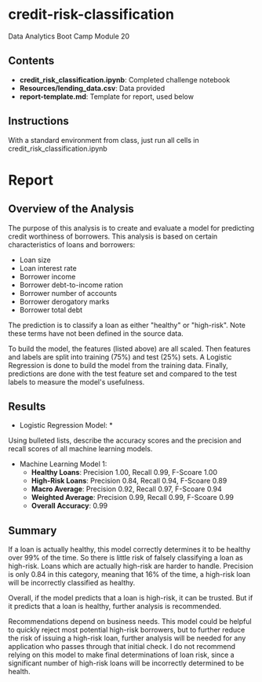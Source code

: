 # credit-risk-classification
Data Analytics Boot Camp Module 20

## Contents
- **credit_risk_classification.ipynb**: Completed challenge notebook
- **Resources/lending_data.csv**: Data provided
- **report-template.md**: Template for report, used below
        
## Instructions
With a standard environment from class, just run all cells in credit_risk_classification.ipynb

# Report

## Overview of the Analysis

The purpose of this analysis is to create and evaluate a model for predicting credit worthiness of borrowers. This analysis is based on certain characteristics of loans and borrowers:

* Loan size
* Loan interest rate
* Borrower income
* Borrower debt-to-income ration
* Borrower number of accounts
* Borrower derogatory marks
* Borrower total debt

The prediction is to classify a loan as either "healthy" or "high-risk". Note these terms have not been defined in the source data.

To build the model, the features (listed above) are all scaled. Then features and labels are split into training (75%) and test (25%) sets. A Logistic Regression is done to build the model from the training data. Finally, predictions are done with the test feature set and compared to the test labels to measure the model's usefulness.

## Results

* Logistic Regression Model:
    * 

Using bulleted lists, describe the accuracy scores and the precision and recall scores of all machine learning models.

* Machine Learning Model 1:
    * **Healthy Loans**: Precision 1.00, Recall 0.99, F-Scoare 1.00
    * **High-Risk Loans**: Precision 0.84, Recall 0.94, F-Scoare 0.89
    * **Macro Average**: Precision 0.92, Recall 0.97, F-Scoare 0.94
    * **Weighted Average**: Precision 0.99, Recall 0.99, F-Scoare 0.99
    * **Overall Accuracy**: 0.99

## Summary

If a loan is actually healthy, this model correctly determines it to be healthy over 99% of the time. So there is little risk of falsely classifying a loan as high-risk. Loans which are actually high-risk are harder to handle. Precision is only 0.84 in this category, meaning that 16% of the time, a high-risk loan will be incorrectly classified as healthy.

Overall, if the model predicts that a loan is high-risk, it can be trusted. But if it predicts that a loan is healthy, further analysis is recommended.

Recommendations depend on business needs. This model could be helpful to quickly reject most potential high-risk borrowers, but to further reduce the risk of issuing a high-risk loan, further analysis will be needed for any application who passes through that initial check. I do not recommend relying on this model to make final determinations of loan risk, since a significant number of high-risk loans will be incorrectly determined to be health.
